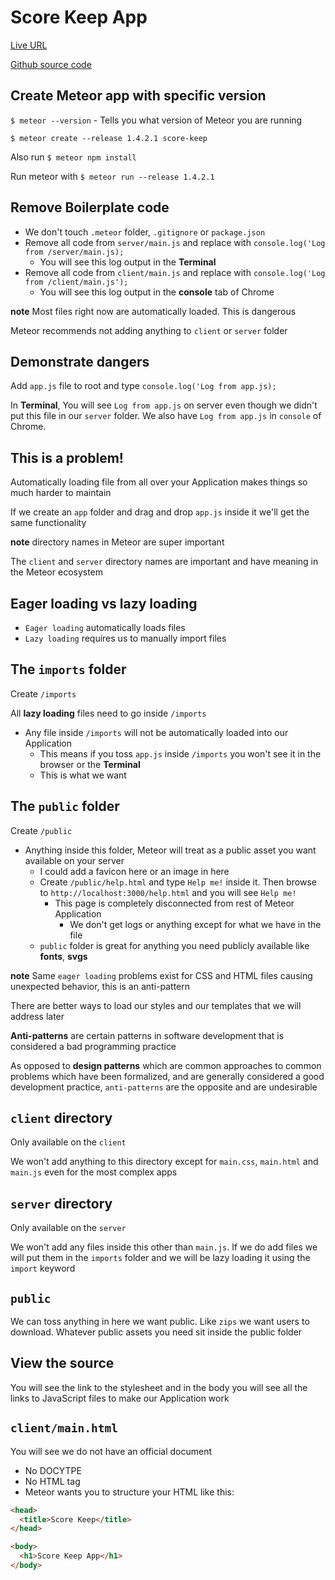 # Score Keep App

[Live URL](http://score-keep-mead.herokuapp.com)

[Github source code](https://github.com/andrewjmead/score-keep-meteor-course)

## Create Meteor app with specific version
`$ meteor --version` - Tells you what version of Meteor you are running

`$ meteor create --release 1.4.2.1 score-keep`

Also run `$ meteor npm install`

Run meteor with `$ meteor run --release 1.4.2.1`

## Remove Boilerplate code
* We don't touch `.meteor` folder, `.gitignore` or `package.json`
* Remove all code from `server/main.js` and replace with `console.log('Log from /server/main.js);`
    - You will see this log output in the **Terminal**
* Remove all code from `client/main.js` and replace with `console.log('Log from /client/main.js');`
    - You will see this log output in the **console** tab of Chrome

**note** Most files right now are automatically loaded. This is dangerous

Meteor recommends not adding anything to `client` or `server` folder

## Demonstrate dangers
Add `app.js` file to root and type `console.log('Log from app.js);`

In **Terminal**, You will see `Log from app.js` on server even though we didn't put this file in our `server` folder. We also have `Log from app.js` in `console` of Chrome. 

## This is a problem! 
Automatically loading file from all over your Application makes things so much harder to maintain

If we create an `app` folder and drag and drop `app.js` inside it we'll get the same functionality

**note** directory names in Meteor are super important

The `client` and `server` directory names are important and have meaning in the Meteor ecosystem

## Eager loading vs lazy loading
* `Eager loading` automatically loads files
* `Lazy loading` requires us to manually import files

## The `imports` folder
Create `/imports`

All **lazy loading** files need to go inside `/imports`

* Any file inside `/imports` will not be automatically loaded into our Application
    - This means if you toss `app.js` inside `/imports` you won't see it in the browser or the **Terminal**
    - This is what we want

## The `public` folder
Create `/public`

* Anything inside this folder, Meteor will treat as a public asset you want available on your server
    - I could add a favicon here or an image in here
    - Create `/public/help.html` and type `Help me!` inside it. Then browse to `http://localhost:3000/help.html` and you will see `Help me!`
        + This page is completely disconnected from rest of Meteor Application
            * We don't get logs or anything except for what we have in the file
    - `public` folder is great for anything you need publicly available like **fonts**, **svgs**

**note** Same `eager loading` problems exist for CSS and HTML files causing unexpected behavior, this is an anti-pattern

There are better ways to load our styles and our templates that we will address later

**Anti-patterns** are certain patterns in software development that is considered a bad programming practice

As opposed to **design patterns** which are common approaches to common problems which have been formalized, and are generally considered a good development practice, `anti-patterns` are the opposite and are undesirable

## `client` directory
Only available on the `client`

We won't add anything to this directory except for `main.css`, `main.html` and `main.js` even for the most complex apps

## `server` directory
Only available on the `server` 

We won't add any files inside this other than `main.js`. If we do add files we will put them in the `imports` folder and we will be lazy loading it using the `import` keyword

## `public`
We can toss anything in here we want public. Like `zips` we want users to download. Whatever public assets you need sit inside the public folder

## View the source
You will see the link to the stylesheet and in the body you will see all the links to JavaScript files to make our Application work

## `client/main.html`

You will see we do not have an official document

* No DOCYTPE
* No HTML tag
* Meteor wants you to structure your HTML like this:

```html
<head>
  <title>Score Keep</title>
</head>

<body>
  <h1>Score Keep App</h1>
</body>
```




